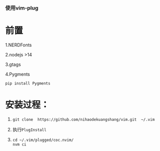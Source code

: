 ### 使用vim-plug
# 前置

1.NERDFonts

2.nodejs >14

3.gtags

4.Pygments

`pip install Pygments`


# 安装过程：

1. `git clone  https://github.com/nihaodekuangshang/vim.git  ~/.vim`
2. 执行`PlugInstall`

3. ```
   cd ~/.vim/plugged/coc.nvim/ 
   nvm ci
   ```
